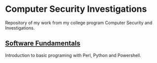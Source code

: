 # Computer Security Investigations
Repository of my work from my college program Computer Security and Investigations.
## [Software Fundamentals](https://github.com/Hassan-Al/Comp-Sec-Investigations/blob/master/Software%20fundamentals.md) 
Introduction to basic programing with Perl, Python and Powershell.
